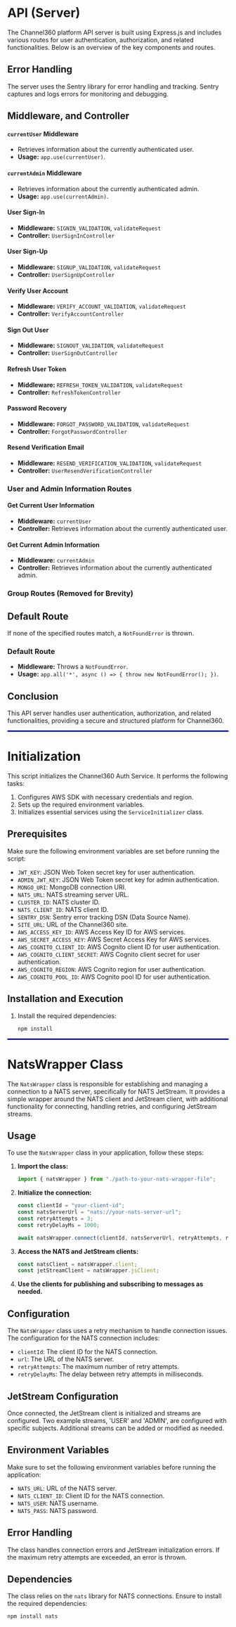 #  API (Server)

The Channel360 platform API server is built using Express.js and includes various routes for user authentication, authorization, and related functionalities. Below is an overview of the key components and routes.

## Error Handling

The server uses the Sentry library for error handling and tracking. Sentry captures and logs errors for monitoring and debugging.

## Middleware, and Controller

#### `currentUser` Middleware
- Retrieves information about the currently authenticated user.
- __Usage:__ `app.use(currentUser)`.

#### `currentAdmin` Middleware
- Retrieves information about the currently authenticated admin.
- __Usage:__ `app.use(currentAdmin)`.

#### User Sign-In
- __Middleware:__ `SIGNIN_VALIDATION`, `validateRequest`
- __Controller:__ `UserSignInController`

#### User Sign-Up
- __Middleware:__ `SIGNUP_VALIDATION`, `validateRequest`
- __Controller:__ `UserSignUpController`

#### Verify User Account
- __Middleware:__ `VERIFY_ACCOUNT_VALIDATION`, `validateRequest`
- __Controller:__ `VerifyAccountController`

#### Sign Out User
- __Middleware:__ `SIGNOUT_VALIDATION`, `validateRequest`
- __Controller:__ `UserSignOutController`

#### Refresh User Token
- __Middleware:__ `REFRESH_TOKEN_VALIDATION`, `validateRequest`
- __Controller:__ `RefreshTokenController`

#### Password Recovery
- __Middleware:__ `FORGOT_PASSWORD_VALIDATION`, `validateRequest`
- __Controller:__ `ForgotPasswordController`

#### Resend Verification Email
- __Middleware:__ `RESEND_VERIFICATION_VALIDATION`, `validateRequest`
- __Controller:__ `UserResendVerificationController`

### User and Admin Information Routes

#### Get Current User Information
- __Middleware:__ `currentUser`
- __Controller:__ Retrieves information about the currently authenticated user.

#### Get Current Admin Information
- __Middleware:__ `currentAdmin`
- __Controller:__ Retrieves information about the currently authenticated admin.

### Group Routes (Removed for Brevity)

## Default Route

If none of the specified routes match, a `NotFoundError` is thrown.

### Default Route
- __Middleware:__ Throws a `NotFoundError`.
- __Usage:__ `app.all('*', async () => { throw new NotFoundError(); })`.

## Conclusion

This API server handles user authentication, authorization, and related functionalities, providing a secure and structured platform for Channel360.

<hr style="border: 0.05px solid blue;">

#  Initialization

This script initializes the Channel360 Auth Service. It performs the following tasks:

1. Configures AWS SDK with necessary credentials and region.
2. Sets up the required environment variables.
3. Initializes essential services using the `ServiceInitializer` class.

## Prerequisites

Make sure the following environment variables are set before running the script:

- `JWT_KEY`: JSON Web Token secret key for user authentication.
- `ADMIN_JWT_KEY`: JSON Web Token secret key for admin authentication.
- `MONGO_URI`: MongoDB connection URI.
- `NATS_URL`: NATS streaming server URL.
- `CLUSTER_ID`: NATS cluster ID.
- `NATS_CLIENT_ID`: NATS client ID.
- `SENTRY_DSN`: Sentry error tracking DSN (Data Source Name).
- `SITE_URL`: URL of the Channel360 site.
- `AWS_ACCESS_KEY_ID`: AWS Access Key ID for AWS services.
- `AWS_SECRET_ACCESS_KEY`: AWS Secret Access Key for AWS services.
- `AWS_COGNITO_CLIENT_ID`: AWS Cognito client ID for user authentication.
- `AWS_COGNITO_CLIENT_SECRET`: AWS Cognito client secret for user authentication.
- `AWS_COGNITO_REGION`: AWS Cognito region for user authentication.
- `AWS_COGNITO_POOL_ID`: AWS Cognito pool ID for user authentication.

## Installation and Execution

1. Install the required dependencies:
   ```bash
   npm install
   ```

<hr style="border: 0.05px solid blue;">

# NatsWrapper Class

The `NatsWrapper` class is responsible for establishing and managing a connection to a NATS server, specifically for NATS JetStream. It provides a simple wrapper around the NATS client and JetStream client, with additional functionality for connecting, handling retries, and configuring JetStream streams.

## Usage

To use the `NatsWrapper` class in your application, follow these steps:

1. **Import the class:**

    ```typescript
    import { natsWrapper } from "./path-to-your-nats-wrapper-file";
    ```

2. **Initialize the connection:**

    ```typescript
    const clientId = "your-client-id";
    const natsServerUrl = "nats://your-nats-server-url";
    const retryAttempts = 3;
    const retryDelayMs = 1000;

    await natsWrapper.connect(clientId, natsServerUrl, retryAttempts, retryDelayMs);
    ```

3. **Access the NATS and JetStream clients:**

    ```typescript
    const natsClient = natsWrapper.client;
    const jetStreamClient = natsWrapper.jsClient;
    ```

4. **Use the clients for publishing and subscribing to messages as needed.**

## Configuration

The `NatsWrapper` class uses a retry mechanism to handle connection issues. The configuration for the NATS connection includes:

- `clientId`: The client ID for the NATS connection.
- `url`: The URL of the NATS server.
- `retryAttempts`: The maximum number of retry attempts.
- `retryDelayMs`: The delay between retry attempts in milliseconds.

## JetStream Configuration

Once connected, the JetStream client is initialized and streams are configured. Two example streams, 'USER' and 'ADMIN', are configured with specific subjects. Additional streams can be added or modified as needed.

## Environment Variables

Make sure to set the following environment variables before running the application:

- `NATS_URL`: URL of the NATS server.
- `NATS_CLIENT_ID`: Client ID for the NATS connection.
- `NATS_USER`: NATS username.
- `NATS_PASS`: NATS password.

## Error Handling

The class handles connection errors and JetStream initialization errors. If the maximum retry attempts are exceeded, an error is thrown.

## Dependencies

The class relies on the `nats` library for NATS connections. Ensure to install the required dependencies:

```bash
npm install nats
```



